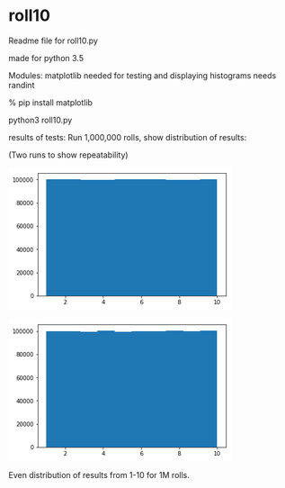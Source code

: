 # roll10

Readme file for roll10.py

made for python 3.5

Modules:
matplotlib needed for testing and displaying histograms
needs randint 

% pip install matplotlib

python3 roll10.py

results of tests:
Run 1,000,000 rolls, show distribution of results:
 
 (Two runs to show repeatability)
 
![Roll 10 Output](https://github.com/sjdthree/roll10/blob/master/roll10ouput.png)


![Roll 10 Output](https://github.com/sjdthree/roll10/blob/master/roll10ouputb.png)


Even distribution of results from 1-10 for 1M rolls.
